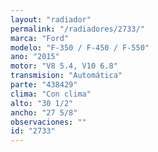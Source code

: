```yaml
---
layout: "radiador"
permalink: "/radiadores/2733/"
marca: "Ford"
modelo: "F-350 / F-450 / F-550"
ano: "2015"
motor: "V8 5.4, V10 6.8"
transmision: "Automática"
parte: "438429"
clima: "Con clima"
alto: "30 1/2"
ancho: "27 5/8"
observaciones: ""
id: "2733"
---
```


